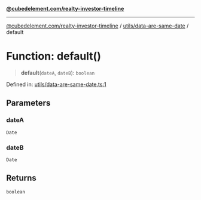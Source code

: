 [**@cubedelement.com/realty-investor-timeline**](../../../index.md)

---

[@cubedelement.com/realty-investor-timeline](../../../modules.md) / [utils/data-are-same-date](../index.md) / default

# Function: default()

> **default**(`dateA`, `dateB`): `boolean`

Defined in: [utils/data-are-same-date.ts:1](https://github.com/kvernon/realty-investor-timeline/blob/604db9c08bd36b2a48c8b342796ed6cd0d1401e0/src/utils/data-are-same-date.ts#L1)

## Parameters

### dateA

`Date`

### dateB

`Date`

## Returns

`boolean`
